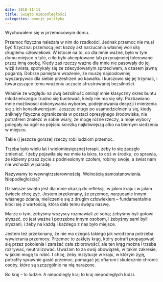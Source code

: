 ```yaml
---
date: 2018-11-11
title: Święto niepodległości
categories: emocje polityka
---
```


Wychowałem się w przemocowym domu.

Przemoc fizyczna należała w nim do rzadkości. Jednak przemoc nie musi być fizyczna: przemocą jest każdy akt narzucania własnej woli siłą drugiemu człowiekowi. W istocie na to, co dla mnie ważne, było w tym domu miejsce o tyle, o ile było akceptowane lub przynajmniej tolerowane przez inną osobę. Kiedy zaś rzeczy ważne dla mnie nie pasowały do jej wizji świata, spotykały się ze zdecydowanym sprzeciwem, a czasem jawną pogardą. Dobrze pamiętam wrażenie, że muszę najdosłowniej wyszarpywać dla siebie przestrzeń po kawałku i kurczowo się jej trzymać, i towarzyszące temu wrażeniu uczucie sfrustrowanej bezsilności.

Właśnie ze względu na ową bezsilność ominął mnie klasyczny okres buntu młodzieńczego: trudno się buntować, kiedy nie ma się siły. Pozbawiano mnie możliwości dokonywania wyborów, podejmowania decyzji i mierzenia się z ich konsekwencjami. Jeszcze długo po usamodzielnieniu się, kiedy zniknęły fizyczne ograniczenia w postaci opresyjnego środowiska, nie potrafiłem znaleźć w sobie wiary, że mogę różne rzeczy, a moje wybory polegały na ogół na pójściu ścieżką najłatwiejszą albo na biernym siedzeniu w miejscu.

Takie (i jeszcze gorsze) rzeczy robi ludziom przemoc.

Trzeba było wielu lat i wielomiesięcznej terapii, żeby to się zaczęło zmieniać. I żeby pojawiła się we mnie ta iskra, to coś w środku, co sprawia, że idziemy przez życie z podniesionym czołem, robimy swoje, a świat nam nie wchodzi w paradę.

Nazywamy to wewnątrzsterownością. Wolnością samostanowienia. Niepodległością?

Dzisiejsze święto jest dla mnie okazją do refleksji, w jakim kraju i w jakim świecie chcę żyć. Jestem przekonany, że przemoc, narzucanie innym własnego zdania, nieliczenie się z drugim człowiekiem – fundamentalnie kłóci się z wartością, która dała temu świętu nazwę.

Marzę o tym, żebyśmy wszyscy rozmawiali ze sobą; żebyśmy byli gotowi słyszeć, co jest ważne i potrzebne innym osobom, i żebyśmy sami byli słyszani; i żeby na każdą i każdego z nas było miejsce.

Jestem też przekonany, że nie ma czegoś takiego jak wrodzona potrzeba wywierania przemocy. Przemoc to zaklęty krąg, który potrafi propagować się przez pokolenia i zarażać całe zbiorowości; ale ten krąg można i trzeba rozrywać, neutralizować. Uważam to za swój obowiązek, w takim zakresie, w jakim mogę to robić. I chcę, żeby instytucje w kraju, w którym żyję, potrafiły sprawnie gasić przemoc, pomagać jej ofiarom i skutecznie chronić osoby, które są szczególnie na nią narażone.

Bo kraj – to ludzie. A niepodległy kraj to kraj niepodległych ludzi.
